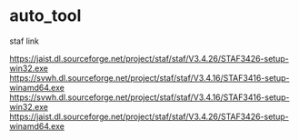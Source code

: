 # auto_tool
staf link

https://jaist.dl.sourceforge.net/project/staf/staf/V3.4.26/STAF3426-setup-win32.exe
https://svwh.dl.sourceforge.net/project/staf/staf/V3.4.16/STAF3416-setup-winamd64.exe
https://svwh.dl.sourceforge.net/project/staf/staf/V3.4.16/STAF3416-setup-win32.exe
https://jaist.dl.sourceforge.net/project/staf/staf/V3.4.26/STAF3426-setup-winamd64.exe